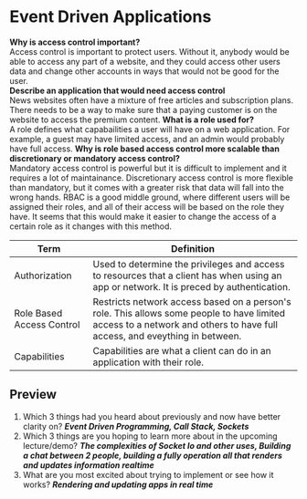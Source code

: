 # Event Driven Applications

**Why is access control important?**  
Access control is important to protect users. Without it, anybody would be able to access any part of a website, and they could access other users data and change other accounts in ways that would not be good for the user.  
**Describe an application that would need access control**  
News websites often have a mixture of free articles and subscription plans. There needs to be a way to make sure that a paying customer is on the website to access the premium content.
**What is a role used for?**  
A role defines what capabailities a user will have on a web application. For example, a guest may have limited access, and an admin would probably have full access.
**Why is role based access control more scalable than discretionary or mandatory access control?**  
Mandatory access control is powerful but it is difficult to implement and it requires a lot of maintainance. Discretionary access control is more flexible than mandatory, but it comes with a greater risk that data will fall into the wrong hands. RBAC is a good middle ground, where different users will be assigned their roles, and all of their access will be based on the role they have. It seems that this would make it easier to change the access of a certain role as it changes with this method.

| Term                      | Definition                                                                                                                                                               |
| ------------------------- | ------------------------------------------------------------------------------------------------------------------------------------------------------------------------ |
| Authorization             | Used to determine the privileges and access to resources that a client has when using an app or network. It is preced by authentication.                                 |
| Role Based Access Control | Restricts network access based on a person's role. This allows some people to have limited access to a network and others to have full access, and eveything in between. |
| Capabilities              | Capabilities are what a client can do in an application with their role.                                                                                                 |


## Preview
1. Which 3 things had you heard about previously and now have better clarity on?
***Event Driven Programming, Call Stack, Sockets***
2. Which 3 things are you hoping to learn more about in the upcoming lecture/demo?
***The complexities of Socket Io and other uses, Building a chat between 2 people, building a fully operation all that renders and updates information realtime***
3. What are you most excited about trying to implement or see how it works?
***Rendering and updating apps in real time***
